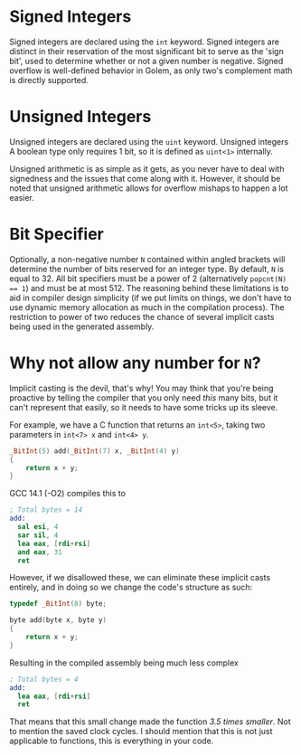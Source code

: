 # Signed Integers
Signed integers are declared using the `int` keyword. Signed integers are distinct in their reservation of the most significant bit to serve as the 'sign bit', used to determine whether or not a given number is negative.
Signed overflow is well-defined behavior in Golem, as only two's complement math is directly supported. 

# Unsigned Integers
Unsigned integers are declared using the `uint` keyword. Unsigned integers 
A boolean type only requires 1 bit, so it is defined as `uint<1>` internally.

Unsigned arithmetic is as simple as it gets, as you never have to deal with signedness and the issues that come along with it.
However, it should be noted that unsigned arithmetic allows for overflow mishaps to happen a lot easier.

# Bit Specifier
Optionally, a non-negative number `N` contained within angled brackets will determine the number of bits reserved for an integer type. By default, `N` is equal to 32.
All bit specifiers must be a power of 2 (alternatively `popcnt(N) == 1`) and must be at most 512.
The reasoning behind these limitations is to aid in compiler design simplicity (if we put limits on things, we don't have to use dynamic memory allocation as much in the compilation process).
The restriction to power of two reduces the chance of several implicit casts being used in the generated assembly.

# Why not allow any number for `N`?
Implicit casting is the devil, that's why! You may think that you're being proactive by telling the compiler that you only need *this* many bits, but it can't represent that easily, so it needs to have some tricks up its sleeve.

For example, we have a C function that returns an `int<5>`, taking two parameters in `int<7> x` and `int<4> y`.
```C
_BitInt(5) add(_BitInt(7) x, _BitInt(4) y)
{
    return x + y;
}
```

GCC 14.1 (-O2) compiles this to
```nasm
; Total bytes = 14
add:
  sal esi, 4
  sar sil, 4
  lea eax, [rdi+rsi]
  and eax, 31
  ret
```

However, if we disallowed these, we can eliminate these implicit casts entirely, and in doing so we change the code's structure as such:
```C
typedef _BitInt(8) byte;

byte add(byte x, byte y)
{
    return x + y;
}
```

Resulting in the compiled assembly being much less complex
```nasm
; Total bytes = 4
add:
  lea eax, [rdi+rsi]
  ret
```

That means that this small change made the function *3.5 times smaller*. Not to mention the saved clock cycles.
I should mention that this is not just applicable to functions, this is everything in your code.

